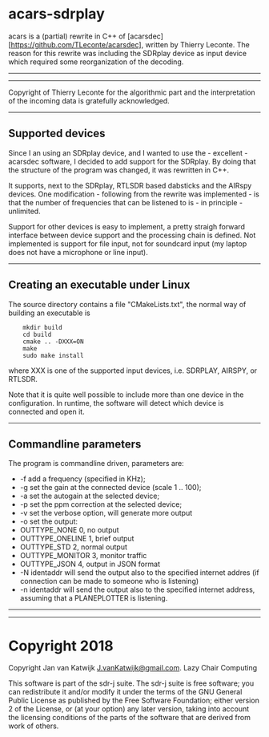 # acars-sdrplay

acars is a (partial) rewrite in C++ of
[acarsdec][https://github.com/TLeconte/acarsdec], written by Thierry Leconte.
The reason for this rewrite was including the SDRplay device
as input device which required some reorganization of the decoding.

------------------------------------------------------------------------

------------------------------------------------------------------------

Copyright of Thierry Leconte for the algorithmic part and
the interpretation of the incoming data is gratefully acknowledged.

------------------------------------------------------------------------
Supported devices
------------------------------------------------------------------------

Since I an using an SDRplay device, and I wanted to use the - excellent -
acarsdec software, I decided to add support for the SDRplay. By doing that
the structure of the program was changed, it was rewritten in C++.

It supports, next to the SDRplay, RTLSDR based dabsticks and the AIRspy
devices. One modification - following from the rewrite was implemented -
is that the number of frequencies that can be listened to is - in
principle - unlimited.  

Support for other devices is easy to implement, a pretty straigh forward
interface between device support and the processing chain is defined.
Not implemented is support for file input, not for soundcard input (my
laptop does not have a microphone or line input). 

------------------------------------------------------------------------
**Creating an executable under Linux**
------------------------------------------------------------------------

The source directory contains a file "CMakeLists.txt", the normal
way of building an executable is 

        mkdir build
        cd build
        cmake .. -DXXX=ON
        make
        sudo make install

where XXX is one of the supported input devices, i.e. SDRPLAY, AIRSPY,
or RTLSDR.

Note that it is quite well possible to include  more than
one device in the configuration. In runtime, the software will detect which
device is connected and open it.

------------------------------------------------------------------------
**Commandline parameters**
------------------------------------------------------------------------


The program is commandline driven, parameters are:
* -f add a frequency (specified in KHz);
* -g set the gain at the connected device (scale 1 .. 100);
* -a set the autogain at the selected device;
* -p set the ppm correction at the selected device;
* -v set the verbose option, will generate more output
* -o set the output: 
*	OUTTYPE_NONE 0, no output
*	OUTTYPE_ONELINE 1, brief output
*	OUTTYPE_STD 2, normal output
*	OUTTYPE_MONITOR 3, monitor traffic
*	OUTTYPE_JSON 4, output in JSON format
* -N identaddr will send the output also to the specified internet addres
     (if connection can be made to someone who is listening)
* -n identaddr will send the output also to the specified internet address,
     assuming that a PLANEPLOTTER is listening.

-------------------------------------------------------------------------
-------------------------------------------------------------------------

# Copyright 2018

Copyright Jan van Katwijk <J.vanKatwijk@gmail.com>.
Lazy Chair Computing

This software is part of the sdr-j suite. The sdr-j suite is free software; you can redistribute it and/or modify it under the terms of the GNU General Public License as published by the Free Software Foundation; either version 2 of the License, or (at your option) any later version, taking into account the licensing conditions of the parts of the software that are derived from work of others.
